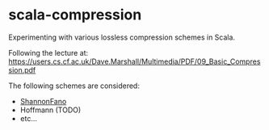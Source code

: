 # scala-compression
Experimenting with various lossless compression schemes in Scala.

Following the lecture at: https://users.cs.cf.ac.uk/Dave.Marshall/Multimedia/PDF/09_Basic_Compression.pdf

The following schemes are considered:
* [ShannonFano](src/main/scala/com/briskware/compression/Compressor.scala#L6)
* Hoffmann (TODO)
* etc...